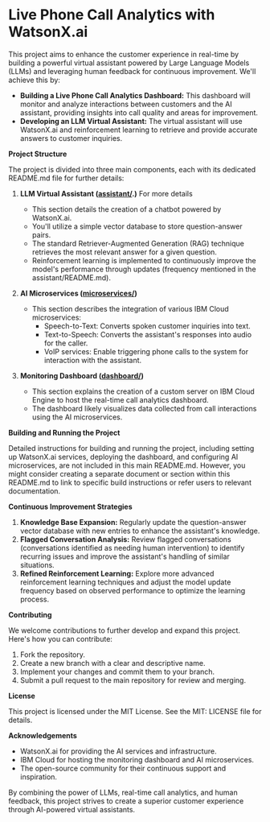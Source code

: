# Live Phone Call Analytics with WatsonX.ai

This project aims to enhance the customer experience in real-time by building a powerful virtual assistant powered by Large Language Models (LLMs) and leveraging human feedback for continuous improvement. We'll achieve this by:

- **Building a Live Phone Call Analytics Dashboard:** This dashboard will monitor and analyze interactions between customers and the AI assistant, providing insights into call quality and areas for improvement.
- **Developing an LLM Virtual Assistant:** The virtual assistant will use WatsonX.ai and reinforcement learning to retrieve and provide accurate answers to customer inquiries.

**Project Structure**

The project is divided into three main components, each with its dedicated README.md file for further details:

1. **LLM Virtual Assistant ([assistant/](./assistant/README.md).)** For more details  
    - This section details the creation of a chatbot powered by WatsonX.ai. 
    - You'll utilize a simple vector database to store question-answer pairs.
    - The standard Retriever-Augmented Generation (RAG) technique retrieves the most relevant answer for a given question.
    - Reinforcement learning is implemented to continuously improve the model's performance through updates (frequency mentioned in the assistant/README.md).

2. **AI Microservices ([microservices/](./microservices/README.md))**
   - This section describes the integration of various IBM Cloud microservices:
      - Speech-to-Text: Converts spoken customer inquiries into text.
      - Text-to-Speech: Converts the assistant's responses into audio for the caller.
      - VoIP services: Enable triggering phone calls to the system for interaction with the assistant.

3. **Monitoring Dashboard ([dashboard/](./dashboard/README.md))**
   - This section explains the creation of a custom server on IBM Cloud Engine to host the real-time call analytics dashboard.
   - The dashboard likely visualizes data collected from call interactions using the AI microservices.


**Building and Running the Project**

Detailed instructions for building and running the project, including setting up WatsonX.ai services, deploying the dashboard, and configuring AI microservices, are not included in this main README.md.  However, you might consider creating a separate document or section within this README.md to link to specific build instructions or refer users to relevant documentation. 

**Continuous Improvement Strategies**

1. **Knowledge Base Expansion:** Regularly update the question-answer vector database with new entries to enhance the assistant's knowledge.
2. **Flagged Conversation Analysis:** Review flagged conversations (conversations identified as needing human intervention) to identify recurring issues and improve the assistant's handling of similar situations. 
3. **Refined Reinforcement Learning:** Explore more advanced reinforcement learning techniques and adjust the model update frequency based on observed performance to optimize the learning process.

**Contributing**

We welcome contributions to further develop and expand this project. Here's how you can contribute:

1. Fork the repository.
2. Create a new branch with a clear and descriptive name.
3. Implement your changes and commit them to your branch.
4. Submit a pull request to the main repository for review and merging.

**License**

This project is licensed under the MIT License. See the MIT: LICENSE file for details.

**Acknowledgements**

- WatsonX.ai for providing the AI services and infrastructure.
- IBM Cloud for hosting the monitoring dashboard and AI microservices.
- The open-source community for their continuous support and inspiration.

By combining the power of LLMs, real-time call analytics, and human feedback, this project strives to create a superior customer experience through AI-powered virtual assistants.
